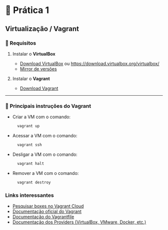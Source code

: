 # 📌 Prática 1
## Virtualização / Vagrant

### 🔹 Requisitos

1. Instalar o **VirtualBox**  
   - [Download VirtualBox](https://www.virtualbox.org/wiki/Downloads) ou https://download.virtualbox.org/virtualbox/ 
   - [Mirror de versões](https://download.virtualbox.org/virtualbox/)  

2. Instalar o **Vagrant**  
   - [Download Vagrant](https://developer.hashicorp.com/vagrant/downloads)  

---

### 🔹 Principais instruções do Vagrant

- Criar a VM com o comando:
  ```bash
    vagrant up
    ```

- Acessar a VM com o comando:
  ```bash
    vagrant ssh
    ```

- Desligar a VM com o comando:
  ```bash
    vagrant halt
    ```

- Remover a VM com o comando:
  ```bash
    vagrant destroy
    ```


### Links interessantes

- [Pesquisar boxes no Vagrant Cloud](https://app.vagrantup.com/boxes/search)  
- [Documentação oficial do Vagrant](https://developer.hashicorp.com/vagrant/docs)  
- [Documentação do Vagrantfile](https://developer.hashicorp.com/vagrant/docs/vagrantfile)  
- [Documentação dos Providers (VirtualBox, VMware, Docker, etc.)](https://developer.hashicorp.com/vagrant/docs/providers)  
